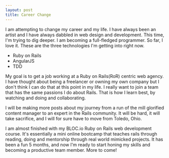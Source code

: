 ```yaml
---
layout: post
title: Career Change
---
```

I am attempting to change my career and my life. I have always been an artist and I have always dabbled in web design and development. This time, I'm trying to dig deeper. I am becoming a full-fledged programmer. So far, I love it. These are the three technologies I'm getting into right now.

* Ruby on Rails
* AngularJS
* TDD

My goal is to get a job working at a Ruby on Rails(RoR) centric web agency. I have thought about being a freelancer or owning my own company but I don't think I can do that at this point in my life. I really want to join a team that has the same passions I do about Rails. That is how I learn best, by watching and doing and collaborating.

I will be making more posts about my journey from a run of the mill glorified content manager to an expert in the Rails community. It will be hard, it will take sacrifice, and I will for sure have to move from Toledo, Ohio.

I am almost finished with my BLOC.io Ruby on Rails web development course. It's essentially a mini online bootcamp that teaches rails through reading, doing and mentorship through real world mimicked projects. It has been a fun 5 months, and now I'm ready to start honing my skills and becoming a productive team member. More to come!
